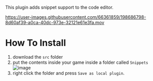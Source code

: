 This plugin adds snippet support to the code editor.

https://user-images.githubusercontent.com/66361859/198686798-8d60af39-a0ca-40dc-973e-32121e61e3fa.mov

# How To Install
1. download the `src` folder
2. put the contents inside your game inside a folder called `Snippets`
![image](https://user-images.githubusercontent.com/66361859/198686460-2769b701-6cb4-447e-a9fc-20abedd7712e.png)
3. right click the folder and press `Save as local plugin`.



